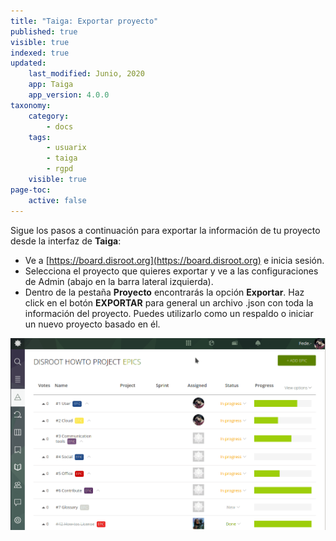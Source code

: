 ```yaml
---
title: "Taiga: Exportar proyecto"
published: true
visible: true
indexed: true
updated:
    last_modified: Junio, 2020		
    app: Taiga
    app_version: 4.0.0
taxonomy:
    category:
        - docs
    tags:
        - usuarix
        - taiga
        - rgpd
    visible: true
page-toc:
    active: false
---
```


Sigue los pasos a continuación para exportar la información de tu proyecto desde la interfaz de **Taiga**:

- Ve a [https://board.disroot.org](https://board.disroot.org) e inicia sesión.
- Selecciona el proyecto que quieres exportar y ve a las configuraciones de Admin (abajo en la barra lateral izquierda).
- Dentro de la pestaña **Proyecto** encontrarás la opción **Exportar**. Haz click en el botón **EXPORTAR** para general un archivo .json con toda la información del proyecto. Puedes utilizarlo como un respaldo o iniciar un nuevo proyecto basado en él.

![](en/export.gif)
